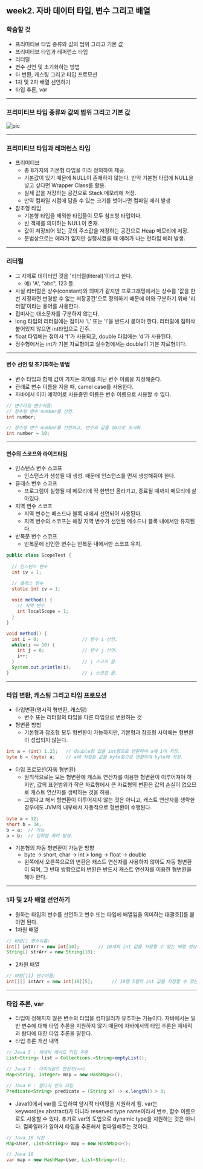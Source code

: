 
## week2. 자바 데이터 타입, 변수 그리고 배열

### 학습할 것
- 프리미티브 타입 종류와 값의 범위 그리고 기본 값
- 프리미티브 타입과 레퍼런스 타입
- 리터럴
- 변수 선언 및 초기화하는 방법
- 타 변환, 캐스팅 그리고 타입 프로모션
- 1차 및 2차 배열 선언하기
- 타입 추론, var

***

### 프리미티브 타입 종류와 값의 범위 그리고 기본 값
![pic](https://user-images.githubusercontent.com/26809312/103190330-bc762e00-4913-11eb-978f-fd4044664e60.png)

***

### 프리미티브 타입과 레퍼런스 타입
- 프리미티브 
  - 총 8가지의 기본형 타입을 미리 정의하여 제공.
  - 기본값이 있기 때문에 NULL이 존재하지 않는다. 만약 기본형 타입에 NULL을 넣고 싶다면 Wrapper Class를 활용.
  - 실제 값을 저장하는 공간으로 Stack 메모리에 저장.
  - 만약 컴파일 시점에 담을 수 있는 크기를 벗어나면 컴파일 에러 발생
- 참조형 타입
  - 기본형 타입을 제외한 타입들이 모두 참조형 타입이다.
  - 빈 객체를 의미하는 NULL이 존재.
  - 값이 저장되어 있는 곳의 주소값을 저장하는 공간으로 Heap 메모리에 저장.
  - 문법상으로는 에러가 없지만 실행시켰을 때 에러가 나는 런타입 에러 발생.

***

### 리터럴
- 그 자체로 데이터인 것을 '리터럴(literal)'이라고 한다.
  - 예) 'A', "abc", 123 등.
- 사실 리터럴은 상수(constant)와 의미가 같지만 프로그래밍에서는 상수를 '값을 한번 지정하면 변경할 수 없는 저장공간'으로 정의하기 때문에 이와 구분하기 위해 '리터럴'이라는 용어를 사용한다.
- 접미사는 대소문자를 구분하지 않는다.
- long 타입의 리터럴에는 접미사 'L' 또는 'l'을 반드시 붙여야 한다. 리터럴에 접미삭 붙어있지 않으면 int타입으로 간주.
- float 타입에는 접미사 'f'가 사용되고, double 타입에는 'd'가 사용된다.
- 정수형에서는 int가 기본 자료형이고 실수형에서는 double이 기본 자료형이다.

***

#### 변수 선언 및 초기화하는 방법
- 변수 타입과 함께 값이 가지는 의미를 지닌 변수 이름을 지정해준다.
- 관례로 변수 이름을 지을 때, camel case를 사용한다.
- 자바에서 이미 예약어로 사용중인 이름은 변수 이름으로 사용할 수 없다.
```java
// 변수타입 변수이름;
// 정수형 변수 number를 선언.
int number;
```
```java
// 정수형 변수 number를 선언하고, 변수의 값을 10으로 초기화
int number = 10;
```

***

#### 변수의 스코프와 라이프타임
- 인스턴스 변수 스코프
    - 인스턴스가 생성될 때 생성. 때문에 인스턴스를 먼저 생성해줘야 한다.
- 클래스 변수 스코프
    - 프로그램이 실행될 때 메모리에 딱 한번만 올라가고, 종료될 때까지 메모리에 살아있다.
- 지역 변수 스코프
    - 지역 변수는 메소드나 블록 내에서 선언되어 사용된다.
    - 지역 변수의 스코프는 해장 지역 변수가 선언된 메소드나 블록 내에서만 유지된다.
- 반복문 변수 스코프
    - 반복문에 선언한 변수는 반복문 내에서만 스코프 유지.
```java
public class ScopeTest {
  
  // 인스턴스 변수
  int iv = 1;

  // 클래스 변수
  static int cv = 1;
  
  void method() {
    // 지역 변수
    int localScope = 1;
  }
}
```    
```java
void method() {
  int i = 0;                // 변수 i 선언.
  while(i <= 10) {
    int j = 0;              // 변수 j 선언.
    i++;
  }                         // j 스코프 끝.
  System.out.println(i);
}                           // i 스코프 끝.
```

***

### 타입 변환, 캐스팅 그리고 타입 프로모션
- 타입변환(명시적 형변환, 캐스팅)
    - 변수 또는 리터럴의 타입을 다른 타입으로 변환하는 것
- 형변환 방법
    - 기본형과 참조형 모두 형변환이 가능하지만, 기본형과 참조형 사이에는 형변환이 성립되지 않는다.
```java
int a = (int) 1.23;   // double형 값을 int형으로 변환하여 a에 1이 저장.
byte b = (byte) a;    // a에 저장된 값을 byte형으로 변환하여 byte에 저장.
```
- 타입 프로모션(자동 형변환)
    - 원칙적으로는 모든 형변환에 캐스트 연산자를 이용한 형변환이 이루어져야 하지만, 값의 표현범위가 작은 자료형에서 큰 자료형의 변환은 값의 손실이 없으므로 캐스트 연산자를 생략하는 것을 허용.
    - 그렇다고 해서 형변환이 이루어지지 않는 것은 아니고, 캐스트 연산자를 생략한 경우에도 JVM의 내부에서 자동적으로 형변환이 수행된다.
```java
byte a = 12;
short b = 34;
b = a;  // 가능
a = b;  // 컴파일 에러 발생.
```
    
- 기본형의 자동 형변환이 가능한 방향
    - byte -> short, char -> int > long -> float -> double
    - 왼쪽에서 오른쪽으로의 변환은 캐스트 연산자를 사용하지 않아도 자동 형변환이 되며, 그 반대 방향으로의 변환은 반드시 캐스트 연산자를 이용한 형변환을 해야 한다.
    
***

### 1차 및 2차 배열 선언하기
- 원하는 타입의 변수를 선언하고 변수 또는 타입에 배열임을 의미하는 대괄호[]를 붙이면 된다.
- 1차원 배열
```java
// 타입[] 변수이름;
int[] intArr = new int[10];       // 10개의 int 값을 저장할 수 있는 배열 생성
String[] strArr = new String[10];
```
- 2차원 배열
```java
// 타입[][] 변수이름;
int[][] intArr = new int[10][5];       // 10행 5열의 int 값을 저장할 수 있는 배열 생성
```

***

### 타입 추론, var
- 타입이 정해지지 않은 변수의 타입을 컴파일러가 유추하는 기능이다. 자바에서는 일반 변수에 대해 타입 추론을 지원하지 않기 때문에 자바에서의 타입 추론은 제네릭과 람다에 대한 타입 추론을 말한다.
- 타입 추론 개선 내역
```java
// Java 5 : 제네릭 메서드 타입 추론
List<String> list = Collections.<String>emptyList();

// Java 7 : 다이아몬드 연산자(<>)
Map<String, Integer> map = new HashMap<>();

// Java 8 : 람다식 인자 타입
Predicate<String> predicate = (String x) -> x.length() > 0;
```
- Java10에서 var를 도입하여 암시적 타이핑을 지원하게 됨. var는 keyword(ex.abstract)가 아니라 reserved type name이라서 변수, 함수 이름으로도 사용할 수 있다. 추가로 var의 도입으로 dynamic type을 지원하는 것은 아니다. 컴파일러가 알아서 타입을 추론해서 컴파일해주는 것이다.
```java
// Java 10 이전
Map<User, List<String>> map = new HashMap<>();

// Java 10
var map = new HashMap<User, List<String>>();
```

